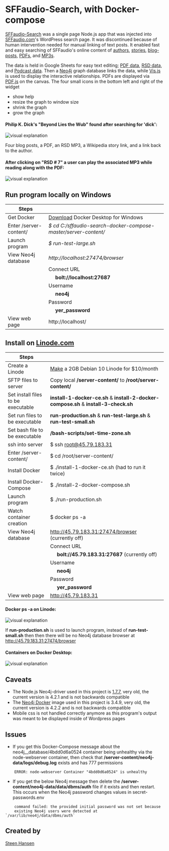 

  
  


# SFFaudio-Search, with Docker-compose

  

[comment]: <>  ( Use https://stackedit.io/app# to edit )


  

[SFFaudio-Search](http://45.79.183.31) was a single page Node.js app that was injected into [SFFaudio.com](https://www.sffaudio.com/)'s WordPress search page. It was discontinued because of human intervention needed for manual linking of text posts. It enabled fast and easy searching of SFFaudio's online content of [authors](http://45.79.183.31/?author=larry-niven), [stories](http://45.79.183.31/?book=beyond-lies-the-wub&author=philip-k-dick), [blog-posts](http://45.79.183.31/?book=beyond-lies-the-wub&author=philip-k-dick&view=post_book&choice=4), [PDFs](http://45.79.183.31/?book=beyond-lies-the-wub&author=philip-k-dick&view=pdf&choice=1), and [MP3s](http://45.79.183.31/?book=beyond-lies-the-wub&author=philip-k-dick&view=rsd&choice=1).

  
The data is held in Google Sheets for easy text editing; [PDF data](https://docs.google.com/spreadsheets/d/1sbQ8NR7hvcm4EjSlyhmte0rYtI_G3vnc1o5KLPAW2lc/),
 [RSD data](https://docs.google.com/spreadsheets/d/1VFMgWy6wmTkFIpeNW-NkZdWmpz5iZcuULgMpjn8_QgU/), and 
 [Podcast data](https://docs.google.com/spreadsheets/d/1cWtA1AaY83cBuU_6vt64adDeR-dfT-X1U5VgvCRVMAg/). Then a [Neo4j](https://neo4j.com/) graph database links the data, while [Vis.js](http://visjs.org/) is used to display the interactive relationships. PDFs are displayed via [PDF.js](https://github.com/mozilla/pdf.js) on the canvas. The four small icons in the bottom left and right of the widget

- show help
- resize the graph to window size
- shrink the graph
- grow the graph
  

#### Philip K. Dick's "Beyond Lies the Wub" found after searching for 'dick':

![visual explanation](https://github.com/steenhansen/sffaudio-search/blob/master/beyond-the-wub-book.png)

Four blog posts, a PDF, an RSD MP3, a Wikipedia story link, and a link back to the author.

#### After clicking on "RSD # 7" a user can play the associated MP3 while reading along with the PDF:

![visual explanation](https://github.com/steenhansen/sffaudio-search/blob/master/beyond-the-wub-rsd.png)


## Run program locally on Windows


 

Steps | &nbsp;
------------ | -------------
Get Docker | [Download](https://hub.docker.com/editions/community/docker-ce-desktop-windows/) Docker Desktop for Windows
Enter /server-content/ | *$ cd C:/sffaudio-search-docker-compose-master/server-content/*
Launch program | *$ run-test-large&period;sh*
View Neo4j database | *http://localhost:27474/browser*
&nbsp; | Connect URL
&nbsp; |   &nbsp;&nbsp;&nbsp;&nbsp;    **bolt://localhost:27687**
&nbsp; | Username
&nbsp; |   &nbsp;&nbsp;&nbsp;&nbsp;    **neo4j**
&nbsp; | Password
&nbsp; |   &nbsp;&nbsp;&nbsp;&nbsp;    **yer_password**
View web page | http://localhost/ 


  
## Install on [Linode.com](https://www.linode.com/)


Steps | &nbsp;
------------ | -------------
Create a Linode | [Make](https://cloud.linode.com/linodes/create) a 2GB Debian 10 Linode for $10/month
SFTP files to server | Copy local **/server-content/** to **/root/server-content/**
Set install files to be executable | **install-1-docker-ce&period;sh** & **install-2-docker-compose&period;sh** & **install-3-check&period;sh**
Set run files to be executable | **run-production&period;sh** & **run-test-large&period;sh** & **run-test-small&period;sh**
Set bash file to be executable | **/bash-scripts/set-time-zone&period;sh**
ssh into server | $ ssh root@45.79.183.31
Enter /server-content/ | $ cd /root/server-content/
Install Docker | $ ./install-1-docker-ce.sh (had to run it twice)
Install Docker-Compose | $ ./install-2-docker-compose.sh
Launch program | $ ./run-production.sh
Watch container creation | $ docker ps -a
View Neo4j database | http://45.79.183.31:27474/browser (currently off)
&nbsp; | Connect URL
&nbsp; |   &nbsp;&nbsp;&nbsp;&nbsp;    **bolt://45.79.183.31:27687** (currently off)
&nbsp; | Username
&nbsp; |   &nbsp;&nbsp;&nbsp;&nbsp;    **neo4j**
&nbsp; | Password
&nbsp; |   &nbsp;&nbsp;&nbsp;&nbsp;    **yer_password**
View web page | http://45.79.183.31


#### Docker ps -a on Linode:
![visual explanation](https://github.com/steenhansen/sffaudio-search/blob/master/docker-ps-a.png)


If **run-production&period;sh** is used to launch program, instead of **run-test-small&period;sh** then then there will be no Neo4j database browser at http://45.79.183.31:27474/browser


		
#### Containers on Docker Desktop:
![visual explanation](https://github.com/steenhansen/sffaudio-search/blob/master/docker-compose.png)


## Caveats
- The Node.js Neo4j-driver used in this project is [1.7.7](https://www.npmjs.com/package/neo4j-driver/v/1.7.7), very old, the current version is 4.2.1 and is not backwards compatible
- The [Neo4j Docker](https://hub.docker.com/_/neo4j) image used in this project is 3.4.9, very old, the current version is 4.2.2 and is not backwards compatible
- Mobile css is not handled correctly anymore as this program's output was meant to be displayed inside of Wordpress pages

## Issues  
- If you get this Docker-Compose message about the neo4j__database/4bdd0d6a0524 container being unhealthy via the node-webserver container, then check that **/server-content/neo4j-data/logs/debug.log** exists and has 777 permissions
  
```
    ERROR: node-webserver Container "4bdd0d6a0524" is unhealthy
```


- If you get the below Neo4j message then delete the **/server-content/neo4j-data/data/dbms/auth** file if it exists and then restart. This occurs when the Neo4j password changes values in secret-passwords.env 

```
    command failed: the provided initial password was not set because
    existing Neo4j users were detected at `/var/lib/neo4j/data/dbms/auth`
```


## Created by


[Steen Hansen](https://github.com/steenhansen)
